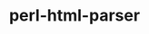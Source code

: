---
title: "perl-html-parser"
layout: cache
categories: [package, develop]
meta: {"versions": ["3.72"], "compilers": ["gcc@=7.3.1"], "oss": ["amzn2"], "platforms": ["linux"], "targets": ["aarch64", "neoverse_n1", "x86_64_v3"], "stacks": ["aws-ahug", "aws-ahug-aarch64", "root"], "num_specs": 9, "num_specs_by_stack": {"aws-ahug-aarch64": 8, "root": 9, "aws-ahug": 1}}
spec_details: [{"hash": "qgondmog4sjeqeespc7t3vmfdhyf6qd3", "compiler": "gcc@=7.3.1", "versions": ["3.72"], "os": "amzn2", "platform": "linux", "target": "aarch64", "variants": ["build_system=perl"], "stacks": ["aws-ahug-aarch64", "root"], "size": "-", "tarball": "https://binaries.spack.io/develop/build_cache/linux-amzn2-aarch64/gcc-7.3.1/perl-html-parser-3.72/linux-amzn2-aarch64-gcc-7.3.1-perl-html-parser-3.72-qgondmog4sjeqeespc7t3vmfdhyf6qd3.spack"}, {"hash": "2ftf7nys5uga7cuguqavcdbiab4ctvkb", "compiler": "gcc@=7.3.1", "versions": ["3.72"], "os": "amzn2", "platform": "linux", "target": "aarch64", "variants": ["build_system=perl"], "stacks": ["aws-ahug-aarch64", "root"], "size": "-", "tarball": "https://binaries.spack.io/develop/build_cache/linux-amzn2-aarch64/gcc-7.3.1/perl-html-parser-3.72/linux-amzn2-aarch64-gcc-7.3.1-perl-html-parser-3.72-2ftf7nys5uga7cuguqavcdbiab4ctvkb.spack"}, {"hash": "dqphxgyxnbmoadegkiijxs5wpyfzkcwz", "compiler": "gcc@=7.3.1", "versions": ["3.72"], "os": "amzn2", "platform": "linux", "target": "aarch64", "variants": ["build_system=perl"], "stacks": ["aws-ahug-aarch64", "root"], "size": "-", "tarball": "https://binaries.spack.io/develop/build_cache/linux-amzn2-aarch64/gcc-7.3.1/perl-html-parser-3.72/linux-amzn2-aarch64-gcc-7.3.1-perl-html-parser-3.72-dqphxgyxnbmoadegkiijxs5wpyfzkcwz.spack"}, {"hash": "rbfqlrjuxc56zuiiha35dyej5pfxrykq", "compiler": "gcc@=7.3.1", "versions": ["3.72"], "os": "amzn2", "platform": "linux", "target": "aarch64", "variants": ["build_system=perl"], "stacks": ["aws-ahug-aarch64", "root"], "size": "-", "tarball": "https://binaries.spack.io/develop/build_cache/linux-amzn2-aarch64/gcc-7.3.1/perl-html-parser-3.72/linux-amzn2-aarch64-gcc-7.3.1-perl-html-parser-3.72-rbfqlrjuxc56zuiiha35dyej5pfxrykq.spack"}, {"hash": "h7fwsgf3urpey5qlv5n7bsmbhdobrdga", "compiler": "gcc@=7.3.1", "versions": ["3.72"], "os": "amzn2", "platform": "linux", "target": "neoverse_n1", "variants": ["build_system=perl"], "stacks": ["aws-ahug-aarch64", "root"], "size": "-", "tarball": "https://binaries.spack.io/develop/build_cache/linux-amzn2-neoverse_n1/gcc-7.3.1/perl-html-parser-3.72/linux-amzn2-neoverse_n1-gcc-7.3.1-perl-html-parser-3.72-h7fwsgf3urpey5qlv5n7bsmbhdobrdga.spack"}, {"hash": "uwlb6xmfhmjwd7r3eq4ewyj5ac24fc6n", "compiler": "gcc@=7.3.1", "versions": ["3.72"], "os": "amzn2", "platform": "linux", "target": "neoverse_n1", "variants": ["build_system=perl"], "stacks": ["aws-ahug-aarch64", "root"], "size": "-", "tarball": "https://binaries.spack.io/develop/build_cache/linux-amzn2-neoverse_n1/gcc-7.3.1/perl-html-parser-3.72/linux-amzn2-neoverse_n1-gcc-7.3.1-perl-html-parser-3.72-uwlb6xmfhmjwd7r3eq4ewyj5ac24fc6n.spack"}, {"hash": "5gtdlxlocyzupsyj2awzfw57qiujotkp", "compiler": "gcc@=7.3.1", "versions": ["3.72"], "os": "amzn2", "platform": "linux", "target": "neoverse_n1", "variants": ["build_system=perl"], "stacks": ["aws-ahug-aarch64", "root"], "size": "-", "tarball": "https://binaries.spack.io/develop/build_cache/linux-amzn2-neoverse_n1/gcc-7.3.1/perl-html-parser-3.72/linux-amzn2-neoverse_n1-gcc-7.3.1-perl-html-parser-3.72-5gtdlxlocyzupsyj2awzfw57qiujotkp.spack"}, {"hash": "ken7xxuwyzmhxa35p2pjuprugetfugbs", "compiler": "gcc@=7.3.1", "versions": ["3.72"], "os": "amzn2", "platform": "linux", "target": "neoverse_n1", "variants": ["build_system=perl"], "stacks": ["aws-ahug-aarch64", "root"], "size": "-", "tarball": "https://binaries.spack.io/develop/build_cache/linux-amzn2-neoverse_n1/gcc-7.3.1/perl-html-parser-3.72/linux-amzn2-neoverse_n1-gcc-7.3.1-perl-html-parser-3.72-ken7xxuwyzmhxa35p2pjuprugetfugbs.spack"}, {"hash": "6jeg37i2r45unljwkclepnalg523lb2y", "compiler": "gcc@=7.3.1", "versions": ["3.72"], "os": "amzn2", "platform": "linux", "target": "x86_64_v3", "variants": ["build_system=perl"], "stacks": ["aws-ahug", "root"], "size": "-", "tarball": "https://binaries.spack.io/develop/build_cache/linux-amzn2-x86_64_v3/gcc-7.3.1/perl-html-parser-3.72/linux-amzn2-x86_64_v3-gcc-7.3.1-perl-html-parser-3.72-6jeg37i2r45unljwkclepnalg523lb2y.spack"}]
---